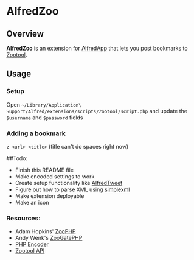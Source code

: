 # AlfredZoo

## Overview

**AlfredZoo** is an extension for [AlfredApp](http://www.alfredapp.com/) that lets you post bookmarks to [Zootool](http://zootool.com/).

## Usage

### Setup

Open `~/Library/Application\ Support/Alfred/extensions/scripts/Zootool/script.php` and update the `$username` and `$password` fields

### Adding a bookmark

`z <url> <title>` (title can't do spaces right now)

##Todo:
* Finish this README file
* Make encoded settings to work
* Create setup functionality like [AlfredTweet](http://jdfwarrior.tumblr.com/post/12598255041/alfredtweet)
* Figure out how to parse XML using [simplexml](http://www.php.net/manual/en/simplexml.requirements.php)
* Make extension deployable
* Make an icon


### Resources:
* Adam Hopkins' [ZooPHP](http://adamhopkinson.co.uk/blog/2010/04/12/zoophp-a-php-wrapper-for-zootool/)
* Andy Wenk's [ZooGatePHP](https://github.com/andywenk/ZootoolGatePHP)
* [PHP Encoder](http://www.myphpscripts.net/tutorial.php?id=9)
* [Zootool API](http://zootool.com/api/docs/general)